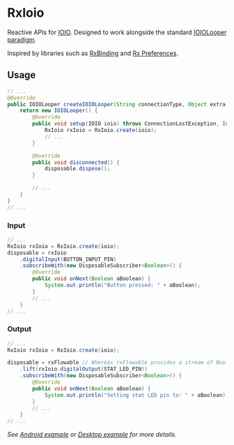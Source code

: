 # RxIoio

Reactive APIs for [IOIO].
Designed to work alongside the standard [IOIOLooper paradigm].

Inspired by libraries such as [RxBinding] and [Rx Preferences].

## Usage

```java
// ...
@Override
public IOIOLooper createIOIOLooper(String connectionType, Object extra) {
    return new IOIOLooper() {
        @Override
        public void setup(IOIO ioio) throws ConnectionLostException, InterruptedException {
            RxIoio rxIoio = RxIoio.create(ioio);
            // ...
        }

        @Override
        public void disconnected() {
            disposable.dispose();
        }

        // ...
    }
}
// ...
```

### Input
```java
// ...
RxIoio rxIoio = RxIoio.create(ioio);
disposable = rxIoio
    .digitalInput(BUTTON_INPUT_PIN)
    .subscribeWith(new DisposableSubscriber<Boolean>() {
        @Override
        public void onNext(Boolean aBoolean) {
            System.out.println("Button pressed: " + aBoolean);
        }
        // ...
    }
// ...
```

### Output
```java
// ...
RxIoio rxIoio = RxIoio.create(ioio);

disposable = rxFlowable // Whereas rxFlowable provides a stream of Boolean objects.
    .lift(rxIoio.digitalOutput(STAT_LED_PIN))
    .subscribeWith(new DisposableSubscriber<Boolean>() {
        @Override
        public void onNext(Boolean aBoolean) {
            System.out.println("Setting stat LED pin to: " + aBoolean);
        }
        // ...
    }
// ...
```

_See [Android example] or [Desktop example] for more details._


[IOIO]: https://github.com/ytai/ioio
[IOIOLooper paradigm]: https://github.com/ytai/ioio/wiki/IOIOLib-Application-Framework
[RxBinding]: https://github.com/JakeWharton/RxBinding
[Rx Preferences]: https://github.com/f2prateek/rx-preferences
[Android example]: example-android
[Desktop example]: example-pc